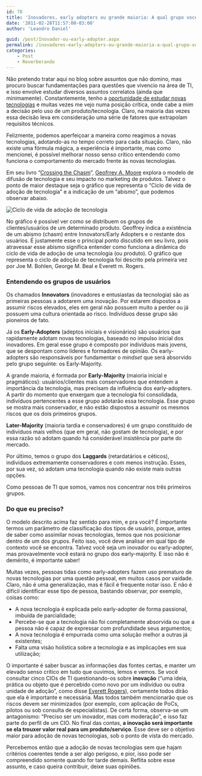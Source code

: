 ```yaml
---
id: 78
title: 'Inovadores, early adopters ou grande maioria: A qual grupo você pertence?'
date: '2011-02-28T11:57:00-03:00'
author: 'Leandro Daniel'

guid: /post/Inovador-ou-early-adopter.aspx
permalink: /inovadores-early-adopters-ou-grande-maioria-a-qual-grupo-voce-pertence/
categories:
    - Post
    - Reverberando
---
```


Não pretendo tratar aqui no blog sobre assuntos que não domino, mas procuro buscar fundamentações para questões que vivencio na área de TI, e isso envolve estudar diversos assuntos correlatos (ainda que minimamente). Constantemente, tenho a [oportunidade de estudar novas tecnologias](http://www.emphasys.com.br/) e muitas vezes me vejo numa posição crítica, onde cabe a mim a decisão pelo uso de um produto/tecnologia. Claro, na maioria das vezes essa decisão leva em consideração uma série de fatores que extrapolam requisitos técnicos.

Felizmente, podemos aperfeiçoar a maneira como reagimos a novas tecnologias, adotando-as no tempo correto para cada situação. Claro, não existe uma fórmula mágica, a experiência é importante, mas como mencionei, é possível melhorar nosso senso crítico entendendo como funciona o comportamento do mercado frente às novas tecnologias.

Em seu livro “[Crossing the Chasm](http://en.wikipedia.org/wiki/Crossing_the_Chasm)”, [Geofrrey A. Moore](http://en.wikipedia.org/wiki/Geoffrey_Moore) explora o modelo de difusão de tecnologia e seu impacto no marketing de produtos. Talvez o ponto de maior destaque seja o gráfico que representa o “Ciclo de vida de adoção de tecnologia” e a indicação de um “abismo”, que podemos observar abaixo.

![Ciclo de vida de adoção de tecnologia](http://leandrodaniel.com/pics/800px-Technology-Adoption-Lifecycle_3.png "Ciclo de vida de adoção de tecnologia")

No gráfico é possível ver como se distribuem os grupos de clientes/usuários de um determinado produto. Geoffrey indica a existência de um abismo (chasm) entre Innovators/Early Adopters e o restante dos usuários. É justamente esse o principal ponto discutido em seu livro, pois atravessar esse abismo significa entender como funciona a dinâmica do ciclo de vida de adoção de uma tecnologia (ou produto). O gráfico que representa o ciclo de adoção de tecnologia foi descrito pela primeira vez por Joe M. Bohlen, George M. Beal e Everett m. Rogers.

### Entendendo os grupos de usuários

Os chamados **Innovators** (inovadores e entusiastas da tecnologia) são as primeiras pessoas a adotarem uma inovação. Por estarem dispostos a assumir riscos elevados, eles em geral não possuem muito a perder ou já possuem uma cultura orientada ao risco. Indivíduos desse grupo são pioneiros de fato.

Já os **Early-Adopters** (adeptos iniciais e visionários) são usuários que rapidamente adotam novas tecnologias, baseado no impulso inicial dos inovadores. Em geral esse grupo é composto por indivíduos mais jovens, que se despontam como líderes e formadores de opinião. Os early-adopters são responsáveis por fundamentar o *mindset* que será absorvido pelo grupo seguinte: os Early-Majority.

A grande maioria, é formada por **Early-Majority** (maioria inicial e pragmáticos): usuários/clientes mais conservadores que entendem a importância da tecnologia, mas precisam da influência dos early-adopters. A partir do momento que enxergam que a tecnologia foi consolidada, indivíduos pertencentes a esse grupo adotarão essa tecnologia. Esse grupo se mostra mais conservador, e não estão dispostos a assumir os mesmos riscos que os dois primeiros grupos.

**Later-Majority** (maioria tardia e conservadores) é um grupo constituído de indivíduos mais velhos (que em geral, não gostam de tecnologia), e por essa razão só adotam quando há considerável insistência por parte do mercado.

Por último, temos o grupo dos **Laggards** (retardatários e céticos), indivíduos extremamente conservadores e com menos instrução. Esses, por sua vez, só adotam uma tecnologia quando não existe mais outras opções.

Como pessoas de TI que somos, vamos nos concentrar nos três primeiros grupos.

### Do que eu preciso?

O modelo descrito acima faz sentido para mim, e pra você? É importante termos um parâmetro de classificação dos tipos de usuário, porque, antes de saber como assimilar novas tecnologias, temos que nos posicionar dentro de um dos grupos. Feito isso, você deve analisar em qual tipo de contexto você se encontra. Talvez você seja um inovador ou early-adopter, mas provavelmente você estará no grupo dos early-majority. E isso não é demérito, é importante saber!

Muitas vezes, pessoas tidas como early-adopters fazem uso prematuro de novas tecnologias por uma questão pessoal, em muitos casos por vaidade. Claro, não é uma generalização, mas é fácil é frequente notar isso. E não é difícil identificar esse tipo de pessoa, bastando observar, por exemplo, coisas como:

- A nova tecnologia é explicada pelo early-adopter de forma passional, imbuída de parcialidade;
- Percebe-se que a tecnologia não foi completamente absorvida ou que a pessoa não é capaz de expressar com profundidade seus argumentos;
- A nova tecnologia é empurrada como uma solução melhor a outras já existentes;
- Falta uma visão holística sobre a tecnologia e as implicações em sua utilização;

O importante é saber buscar as informações das fontes certas, e manter um elevado senso crítico em tudo que ouvimos, lemos e vemos. Se você consultar cinco CIOs de TI questionando-os sobre **inovação** (“uma ideia, prática ou objeto que é percebido como novo por um indivíduo ou outra unidade de adoção”, como disse [Everett Rogers](http://en.wikipedia.org/wiki/Everett_Rogers)), certamente todos dirão que ela é importante e necessária. Mas todos também mencionarão que os riscos devem ser minimizados (por exemplo, com aplicação de PoCs, pilotos ou sob consulta de especialistas). De certa forma, observa-se um antagonismo: “Preciso ser um inovador, mas com moderação”, e isso faz parte do perfil de um CIO. No final das contas, **a inovação será importante se ela trouxer valor real para um produto/serviço**. Esse deve ser o objetivo maior para adoção de novas tecnologias, sob o ponto de vista do mercado.

Percebemos então que a adoção de novas tecnologias sem que hajam critérios coerentes tende a ser algo perigoso, e pior, isso pode ser compreendido somente quando for tarde demais. Reflita sobre esse assunto, e caso queira contribuir, deixe suas opiniões.